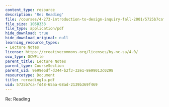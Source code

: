 ```yaml
---
content_type: resource
description: 'Re: Reading'
file: /courses/4-273-introduction-to-design-inquiry-fall-2001/5725b7cafd4865aa68ad2139b369f469_rereading1a.pdf
file_size: 1058333
file_type: application/pdf
hide_download: true
hide_download_original: null
learning_resource_types:
- Lecture Notes
license: https://creativecommons.org/licenses/by-nc-sa/4.0/
ocw_type: OCWFile
parent_title: Lecture Notes
parent_type: CourseSection
parent_uid: 9e99e6df-d344-b2f3-32e1-8e99013c0298
resourcetype: Document
title: rereading1a.pdf
uid: 5725b7ca-fd48-65aa-68ad-2139b369f469
---
```

Re: Reading